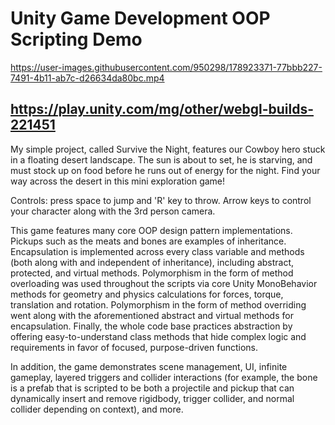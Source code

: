 # Unity Game Development OOP Scripting Demo

https://user-images.githubusercontent.com/950298/178923371-77bbb227-7491-4b11-ab7c-d26634da80bc.mp4

## https://play.unity.com/mg/other/webgl-builds-221451

My simple project, called Survive the Night, features our Cowboy hero stuck in a floating desert landscape. The sun is about to set, he is starving, and must stock up on food before he runs out of energy for the night. Find your way across the desert in this mini exploration game!

Controls: press space to jump and 'R' key to throw. Arrow keys to control your character along with the 3rd person camera.

This game features many core OOP design pattern implementations. Pickups such as the meats and bones are examples of inheritance. Encapsulation is implemented across every class variable and methods (both along with and independent of inheritance), including abstract, protected, and virtual methods. Polymorphism in the form of method overloading was used throughout the scripts via core Unity MonoBehavior methods for geometry and physics calculations for forces, torque, translation and rotation. Polymorphism in the form of method overriding went along with the aforementioned abstract and virtual methods for encapsulation. Finally, the whole code base practices abstraction by offering easy-to-understand class methods that hide complex logic and requirements in favor of focused, purpose-driven functions.

In addition, the game demonstrates scene management, UI, infinite gameplay, layered triggers and collider interactions (for example, the bone is a prefab that is scripted to be both a projectile and pickup that can dynamically insert and remove rigidbody, trigger collider, and normal collider depending on context), and more.

